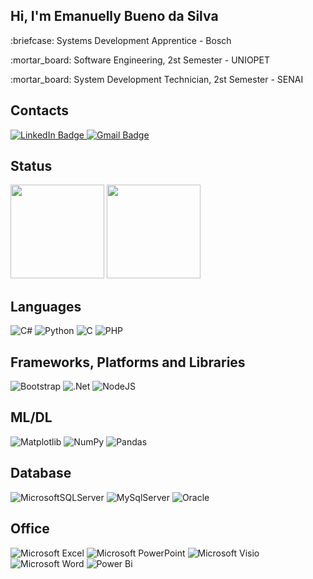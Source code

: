 <div>
  <h2>Hi, I'm Emanuelly Bueno da Silva</h2>
  <p>:briefcase: Systems Development Apprentice - Bosch</p>
  <p>:mortar_board: Software Engineering, 2st Semester - UNIOPET</p>
  <p>:mortar_board: System Development Technician, 2st Semester - SENAI</p>
</div>


<!-- <div id="header" align="center">

</div> -->

<div>
  <h2>Contacts</h2>
  <a href="https://linkedin.com/in/emanuelly-b-s" target="_blank"  rel="noreferrer">
    <img src="https://img.shields.io/badge/LinkedIn-blue?style=for-the-badge&logo=linkedin&logoColor=white" alt="LinkedIn Badge" />
  </a>
  <a href="mailto:emanuellybs14@gmail.com?subject=Olá, Emanuelly Bueno! (from github)" target="_blank"  rel="noreferrer">
    <img src="https://img.shields.io/badge/Gmail-red?style=for-the-badge&logo=gmail&logoColor=white" alt="Gmail Badge" />
  </a>
</div>

<div>
  <h2>Status</h2>
  <picture>
    <source 
      srcset="https://github-readme-stats.vercel.app/api?username=emanuelly-b-s&show_icons=true&theme=dracula"
      media="(prefers-color-scheme: dark)"
    />
    <source
      srcset="https://github-readme-stats.vercel.app/api?username=emanuelly-b-s&show_icons=true&theme=dracula"
      media="(prefers-color-scheme: dark)"
    />
    <img 
      height="150em"
      src="https://github-readme-stats.vercel.app/api?username=emanuelly-b-s&show_icons=true&theme=dracula"
    />
  </picture>

  <picture>
    <source 
      srcset="https://github-readme-stats.vercel.app/api/top-langs/?username=emanuelly-b-s&layout=compact&theme=dracula"
      media="(prefers-color-scheme: dark)"
    />
    <source
      srcset="https://github-readme-stats.vercel.app/api/top-langs/?username=emanuelly-b-s&layout=compact&theme=dracula"
      media="(prefers-color-scheme: dark)"
    />
    <img 
      height="150em"
      src="https://github-readme-stats.vercel.app/api/top-langs/?username=emanuelly-b-s&layout=compact&theme=dracula"
    />
  </picture>
</div>

## Languages
![C#](https://img.shields.io/badge/c%23-%23239120.svg?style=for-the-badge&logo=c-sharp&logoColor=white)
![Python](https://img.shields.io/badge/python-3670A0?style=for-the-badge&logo=python&logoColor=ffdd54)
![C](https://img.shields.io/badge/C-00599C?style=for-the-badge&logo=c&logoColor=white)
![PHP](https://img.shields.io/badge/PHP-777BB4?style=for-the-badge&logo=php&logoColor=white)

## Frameworks, Platforms and Libraries
![Bootstrap](https://img.shields.io/badge/bootstrap-%23563D7C.svg?style=for-the-badge&logo=bootstrap&logoColor=white)
![.Net](https://img.shields.io/badge/.NET-5C2D91?style=for-the-badge&logo=.net&logoColor=white)
![NodeJS](https://img.shields.io/badge/node.js-6DA55F?style=for-the-badge&logo=node.js&logoColor=white)


## ML/DL
![Matplotlib](https://img.shields.io/badge/Matplotlib-%23ffffff.svg?style=for-the-badge&logo=Matplotlib&logoColor=black)
![NumPy](https://img.shields.io/badge/numpy-%23013243.svg?style=for-the-badge&logo=numpy&logoColor=white)
![Pandas](https://img.shields.io/badge/pandas-%23150458.svg?style=for-the-badge&logo=pandas&logoColor=white)


## Database
![MicrosoftSQLServer](https://img.shields.io/badge/Microsoft%20SQL%20Sever-CC2927?style=for-the-badge&logo=microsoft%20sql%20server&logoColor=white)
![MySqlServer](https://img.shields.io/badge/MySQL-00000F?style=for-the-badge&logo=mysql&logoColor=white)
![Oracle](https://img.shields.io/badge/Oracle-F80000?style=for-the-badge&logo=oracle&logoColor=white)

## Office
![Microsoft Excel](https://img.shields.io/badge/Microsoft_Excel-217346?style=for-the-badge&logo=microsoft-excel&logoColor=white)
![Microsoft PowerPoint](https://img.shields.io/badge/Microsoft_PowerPoint-B7472A?style=for-the-badge&logo=microsoft-powerpoint&logoColor=white)
![Microsoft Visio ](https://img.shields.io/badge/Microsoft_Visio-3955A3?style=for-the-badge&logo=microsoft-visio&logoColor=white)
![Microsoft Word](https://img.shields.io/badge/Microsoft_Word-2B579A?style=for-the-badge&logo=microsoft-word&logoColor=white)
![Power Bi](https://img.shields.io/badge/power_bi-F2C811?style=for-the-badge&logo=powerbi&logoColor=black)

<!-- https://ileriayo-github-io.translate.goog/markdown-badges/?_x_tr_sl=en&_x_tr_tl=pt&_x_tr_hl=pt-BR&_x_tr_pto=sc -->

